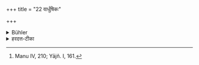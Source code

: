 +++
title = "22 वार्धुषिकः"

+++

<details><summary>Bühler</summary>

22. (Also) a usurer, [^14] 


[^14]:  Manu IV, 210; Yājñ. I, 161.
</details>

<details><summary>हरदत्त-टीका</summary>

## सूत्रम्
वार्धुषिकः ॥ २२ ॥  
## टिप्पनी
वृद्ध्याजवी । सोऽप्यभोज्यानः ॥ २२ ॥
</details>
